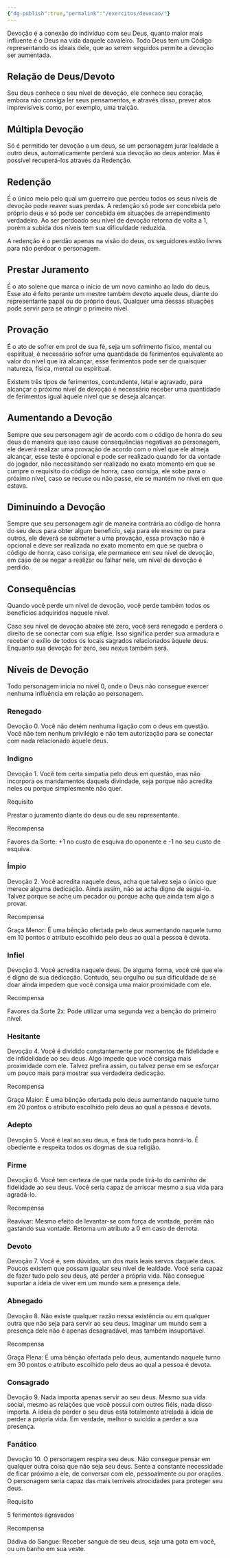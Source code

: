 ```yaml
---
{"dg-publish":true,"permalink":"/exercitos/devocao/"}
---
```


Devoção é a conexão do indivíduo com seu Deus, quanto maior mais influente é o Deus na vida daquele cavaleiro. Todo Deus tem um Código representando os ideais dele, que ao serem seguidos permite a devoção ser aumentada.

## Relação de Deus/Devoto

Seu deus conhece o seu nível de devoção, ele conhece seu coração, embora não consiga ler seus pensamentos, e através disso, prever atos imprevisíveis como, por exemplo, uma traição.

## Múltipla Devoção

Só é permitido ter devoção a um deus, se um personagem jurar lealdade a outro deus, automaticamente perderá sua devoção ao deus anterior. Mas é possível recuperá-los através da Redenção.

## Redenção

É o único meio pelo qual um guerreiro que perdeu todos os seus níveis de devoção pode reaver suas perdas. A redenção só pode ser concebida pelo próprio deus e só pode ser concebida em situações de arrependimento verdadeiro. Ao ser perdoado seu nível de devoção retorna de volta a 1, porém a subida dos níveis tem sua dificuldade reduzida.

A redenção é o perdão apenas na visão do deus, os seguidores estão livres para não perdoar o personagem.

## Prestar Juramento

É o ato solene que marca o início de um novo caminho ao lado do deus. Esse ato é feito perante um mestre também devoto aquele deus, diante do representante papal ou do próprio deus. Qualquer uma dessas situações pode servir para se atingir o primeiro nível.

## Provação

É o ato de sofrer em prol de sua fé, seja um sofrimento físico, mental ou espiritual, é necessário sofrer uma quantidade de ferimentos equivalente ao valor do nível que irá alcançar, esse ferimentos pode ser de quaisquer natureza, física, mental ou espiritual.

  

Existem três tipos de ferimentos, contundente, letal e agravado, para alcançar o próximo nível de devoção é necessário receber uma quantidade de ferimentos igual àquele nível que se deseja alcançar.

## Aumentando a Devoção

Sempre que seu personagem agir de acordo com o código de honra do seu deus de maneira que isso cause consequências negativas ao personagem, ele deverá realizar uma provação de acordo com o nível que ele almeja alcançar, esse teste é opcional e pode ser realizado quando for da vontade do jogador, não necessitando ser realizado no exato momento em que se cumpre o requisito do código de honra, caso consiga, ele sobe para o próximo nível, caso se recuse ou não passe, ele se mantém no nível em que estava.

## Diminuindo a Devoção

Sempre que seu personagem agir de maneira contrária ao código de honra do seu deus para obter algum benefício, seja para ele mesmo ou para outros, ele deverá se submeter a uma provação, essa provação não é opcional e deve ser realizada no exato momento em que se quebra o código de honra, caso consiga, ele permanece em seu nível de devoção, em caso de se negar a realizar ou falhar nele, um nível de devoção é perdido.

## Consequências

Quando você perde um nível de devoção, você perde também todos os benefícios adquiridos naquele nível. 

Caso seu nível de devoção abaixe até zero, você será renegado e perderá o direito de se conectar com sua efígie. Isso significa perder sua armadura e receber o exílio de todos os locais sagrados relacionados àquele deus. Enquanto sua devoção for zero, seu nexus também será.

  

## Níveis de Devoção

Todo personagem inicia no nível 0, onde o Deus não consegue exercer nenhuma influência em relação ao personagem.

  

### Renegado

Devoção 0. Você não detém nenhuma ligação com o deus em questão. Você não tem nenhum privilégio e não tem autorização para se conectar com nada relacionado àquele deus.

### Indigno

Devoção 1. Você tem certa simpatia pelo deus em questão, mas não incorpora os mandamentos daquela divindade, seja porque não acredita neles ou porque simplesmente não quer.

  

Requisito

Prestar o juramento diante do deus ou de seu representante.

  

Recompensa

Favores da Sorte: +1 no custo de esquiva do oponente e -1 no seu custo de esquiva.

### Ímpio

Devoção 2. Você acredita naquele deus, acha que talvez seja o único que merece alguma dedicação. Ainda assim, não se acha digno de segui-lo. Talvez porque se ache um pecador ou porque acha que ainda tem algo a provar.

  

Recompensa

Graça Menor: É uma bênção ofertada pelo deus aumentando naquele turno em 10 pontos o atributo escolhido pelo deus ao qual a pessoa é devota.

### Infiel

Devoção 3. Você acredita naquele deus. De alguma forma, você crê que ele é digno de sua dedicação. Contudo, seu orgulho ou sua dificuldade de se doar ainda impedem que você consiga uma maior proximidade com ele.

  

Recompensa

Favores da Sorte 2x: Pode utilizar uma segunda vez a benção do primeiro nível.

### Hesitante

Devoção 4. Você é dividido constantemente por momentos de fidelidade e de infidelidade ao seu deus. Algo impede que você consiga mais proximidade com ele. Talvez prefira assim, ou talvez pense em se esforçar um pouco mais para mostrar sua verdadeira dedicação.

Recompensa

Graça Maior: É uma bênção ofertada pelo deus aumentando naquele turno em 20 pontos o atributo escolhido pelo deus ao qual a pessoa é devota.

### Adepto

Devoção 5. Você é leal ao seu deus, e fará de tudo para honrá-lo. É obediente e respeita todos os dogmas de sua religião.

### Firme

Devoção 6. Você tem certeza de que nada pode tirá-lo do caminho de fidelidade ao seu deus. Você seria capaz de arriscar mesmo a sua vida para agradá-lo.

  

Recompensa

Reavivar: Mesmo efeito de levantar-se com força de vontade, porém não gastando sua vontade. Retorna um atributo a 0 em caso de derrota.

### Devoto

Devoção 7. Você é, sem dúvidas, um dos mais leais servos daquele deus. Poucos existem que possam igualar seu nível de lealdade. Você seria capaz de fazer tudo pelo seu deus, até perder a própria vida. Não consegue suportar a ideia de viver em um mundo sem a presença dele.

### Abnegado

Devoção 8. Não existe qualquer razão nessa existência ou em qualquer outra que não seja para servir ao seu deus. Imaginar um mundo sem a presença dele não é apenas desagradável, mas também insuportável.

  

Recompensa

Graça Plena: É uma bênção ofertada pelo deus, aumentando naquele turno em 30 pontos o atributo escolhido pelo deus ao qual a pessoa é devota.

### Consagrado

Devoção 9. Nada importa apenas servir ao seu deus. Mesmo sua vida social, mesmo as relações que você possui com outros fiéis, nada disso importa. A ideia de perder o seu deus está totalmente atrelada à ideia de perder a própria vida. Em verdade, melhor o suicídio a perder a sua presença.

### Fanático

Devoção 10. O personagem respira seu deus. Não consegue pensar em qualquer outra coisa que não seja seu deus. Sente a constante necessidade de ficar próximo a ele, de conversar com ele, pessoalmente ou por orações. O personagem seria capaz das mais terríveis atrocidades para proteger seu deus.

  

Requisito

5 ferimentos agravados

  

Recompensa

Dádiva do Sangue: Receber sangue de seu deus, seja uma gota em você, ou um banho em sua veste.


<script src="https://giscus.app/client.js"
        data-repo="Pl1z3r/suvantagi-wiki"
        data-repo-id="R_kgDONYZixw"
        data-category="Wiki Comments"
        data-category-id="DIC_kwDONYZix84Ck34K"
        data-mapping="pathname"
        data-strict="1"
        data-reactions-enabled="1"
        data-emit-metadata="0"
        data-input-position="top"
        data-theme="preferred_color_scheme"
        data-lang="pt"
        data-loading="lazy"
        crossorigin="anonymous"
        async>
</script>